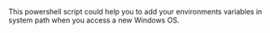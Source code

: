 This powershell script could help you to add your environments variables in system path when you access a new Windows OS.
